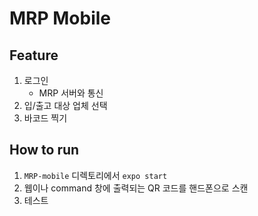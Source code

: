 # MRP Mobile

## Feature

1. 로그인
   - MRP 서버와 통신
2. 입/출고 대상 업체 선택
3. 바코드 찍기

## How to run

1. `MRP-mobile` 디렉토리에서 `expo start`
2. 웹이나 command 창에 출력되는 QR 코드를 핸드폰으로 스캔
3. 테스트
